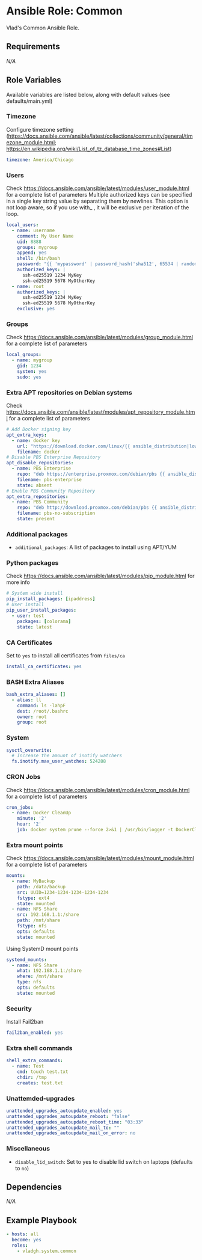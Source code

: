 # Ansible Role: Common

Vlad's Common Ansible Role.

## Requirements

*_N/A_*

## Role Variables

Available variables are listed below, along with default values (see defaults/main.yml)

### Timezone

Configure timezone setting (<https://docs.ansible.com/ansible/latest/collections/community/general/timezone_module.html>; <https://en.wikipedia.org/wiki/List_of_tz_database_time_zones#List>)

```yaml
timezone: America/Chicago
```

### Users

Check <https://docs.ansible.com/ansible/latest/modules/user_module.html> for a complete list of parameters
Multiple authorized keys can be specified in a single key string value by separating them by newlines.
This option is not loop aware, so if you use with_ , it will be exclusive per iteration of the loop.

```yaml
local_users:
  - name: username
    comment: My User Name
    uid: 8888
    groups: mygroup
    append: yes
    shell: /bin/bash
    password: "{{ 'mypassword' | password_hash('sha512', 65534 | random(seed=inventory_hostname) | string ) }}"
    authorized_keys: |
      ssh-ed25519 1234 MyKey
      ssh-ed25519 5678 MyOtherKey
  - name: root
    authorized_keys: |
      ssh-ed25519 1234 MyKey
      ssh-ed25519 5678 MyOtherKey
    exclusive: yes
```

### Groups

Check <https://docs.ansible.com/ansible/latest/modules/group_module.html> for a complete list of parameters

```yaml
local_groups:
  - name: mygroup
    gid: 1234
    system: yes
    sudo: yes
```

### Extra APT repositories on Debian systems

Check <https://docs.ansible.com/ansible/latest/modules/apt_repository_module.html> for a complete list of parameters

```yaml
# Add Docker signing key
apt_extra_keys:
  - name: docker key
    url: "https://download.docker.com/linux/{{ ansible_distribution|lower }}/gpg"
    filename: docker
# Disable PBS Enterprise Repository
apt_disable_repositories:
  - name: PBS Enterprise
    repo: "deb https://enterprise.proxmox.com/debian/pbs {{ ansible_distribution_release }} pbs-enterprise"
    filename: pbs-enterprise
    state: absent
# Enable PBS Community Repository
apt_extra_repositories:
  - name: PBS Community
    repo: "deb http://download.proxmox.com/debian/pbs {{ ansible_distribution_release }} pbs-no-subscription"
    filename: pbs-no-subscription
    state: present
```

### Additional packages

- `additional_packages`: A list of packages to install using APT/YUM

### Python packages

Check <https://docs.ansible.com/ansible/latest/modules/pip_module.html> for more info

```yaml
# System wide install
pip_install_packages: [ipaddress]
# User install
pip_user_install_packages:
  - user: test
    packages: [colorama]
    state: latest
```

### CA Certificates

Set to `yes` to install all certificates from `files/ca`

```yaml
install_ca_certificates: yes
```

### BASH Extra Aliases

```yaml
bash_extra_aliases: []
  - alias: ll
    command: ls -lahpF
    dest: /root/.bashrc
    owner: root
    group: root
```

### System

```yaml
sysctl_overwrite:
  # Increase the amount of inotify watchers
  fs.inotify.max_user_watches: 524288
```

### CRON Jobs

Check <https://docs.ansible.com/ansible/latest/modules/cron_module.html> for a complete list of parameters

```yaml
cron_jobs:
  - name: Docker CleanUp
    minute: '2'
    hour: '2'
    job: docker system prune --force 2>&1 | /usr/bin/logger -t DockerCleanUp
```

### Extra mount points

Check <https://docs.ansible.com/ansible/latest/modules/mount_module.html> for a complete list of parameters

```yaml
mounts:
  - name: MyBackup
    path: /data/backup
    src: UUID=1234-1234-1234-1234-1234
    fstype: ext4
    state: mounted
  - name: NFS Share
    src: 192.168.1.1:/share
    path: /mnt/share
    fstype: nfs
    opts: defaults
    state: mounted
```

Using SystemD mount points

```yaml
systemd_mounts:
  - name: NFS Share
    what: 192.168.1.1:/share
    where: /mnt/share
    type: nfs
    opts: defaults
    state: mounted
```

### Security

Install Fail2ban

```yaml
fail2ban_enabled: yes
```

### Extra shell commands

```yaml
shell_extra_commands:
  - name: Test
    cmd: touch test.txt
    chdir: /tmp
    creates: test.txt
```

### Unattemded-upgrades

```yaml
unattended_upgrades_autoupdate_enabled: yes
unattended_upgrades_autoupdate_reboot: "false"
unattended_upgrades_autoupdate_reboot_time: "03:33"
unattended_upgrades_autoupdate_mail_to: ""
unattended_upgrades_autoupdate_mail_on_error: no
```

### Miscellaneous

- `disable_lid_switch`: Set to yes to disable lid switch on laptops (defaults to `no`)

## Dependencies

*_N/A_*

## Example Playbook

```yaml
- hosts: all
  become: yes
  roles:
    - vladgh.system.common
```

